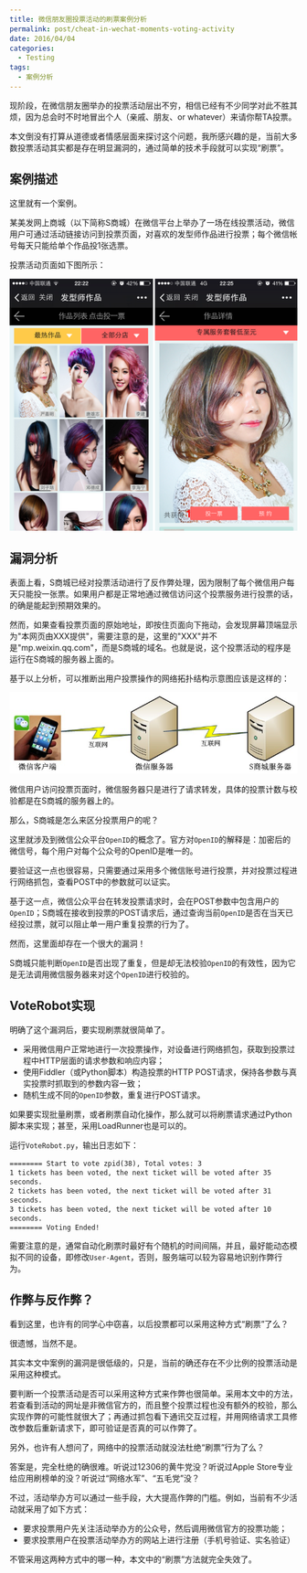 ```yaml
---
title: 微信朋友圈投票活动的刷票案例分析
permalink: post/cheat-in-wechat-moments-voting-activity
date: 2016/04/04
categories:
  - Testing
tags:
  - 案例分析
---
```


现阶段，在微信朋友圈举办的投票活动层出不穷，相信已经有不少同学对此不胜其烦，因为总会时不时地冒出个人（亲戚、朋友、or whatever）来请你帮TA投票。

本文倒没有打算从道德或者情感层面来探讨这个问题，我所感兴趣的是，当前大多数投票活动其实都是存在明显漏洞的，通过简单的技术手段就可以实现“刷票”。

## 案例描述

这里就有一个案例。

某美发网上商城（以下简称S商城）在微信平台上举办了一场在线投票活动，微信用户可通过活动链接访问到投票页面，对喜欢的发型师作品进行投票；每个微信帐号每天只能给单个作品投1张选票。

投票活动页面如下图所示：

![vote activity overview](../images/voteRobot_01.png)

## 漏洞分析

表面上看，S商城已经对投票活动进行了反作弊处理，因为限制了每个微信用户每天只能投一张票。如果用户都是正常地通过微信访问这个投票服务进行投票的话，的确是能起到预期效果的。

然而，如果查看投票页面的原始地址，即按住页面向下拖动，会发现屏幕顶端显示为"本网页由XXX提供"，需要注意的是，这里的"XXX"并不是"mp.weixin.qq.com"，而是S商城的域名。也就是说，这个投票活动的程序是运行在S商城的服务器上面的。

基于以上分析，可以推断出用户投票操作的网络拓扑结构示意图应该是这样的：

![vote system network structure](../images/voteRobot_02.png)

微信用户访问投票页面时，微信服务器只是进行了请求转发，具体的投票计数与校验都是在S商城的服务器上的。

那么，S商城是怎么来区分投票用户的呢？

这里就涉及到微信公众平台`OpenID`的概念了。官方对`OpenID`的解释是：加密后的微信号，每个用户对每个公众号的OpenID是唯一的。

要验证这一点也很容易，只需要通过采用多个微信账号进行投票，并对投票过程进行网络抓包，查看POST中的参数就可以证实。

基于这一点，微信公众平台在转发投票请求时，会在POST参数中包含用户的`OpenID`；S商城在接收到投票的POST请求后，通过查询当前`OpenID`是否在当天已经投过票，就可以阻止单一用户重复投票的行为了。

然而，这里面却存在一个很大的漏洞！

S商城只能判断`OpenID`是否出现了重复，但是却无法校验`OpenID`的有效性，因为它是无法调用微信服务器来对这个`OpenID`进行校验的。

## VoteRobot实现

明确了这个漏洞后，要实现刷票就很简单了。

- 采用微信用户正常地进行一次投票操作，对设备进行网络抓包，获取到投票过程中HTTP层面的请求参数和响应内容；
- 使用Fiddler（或Python脚本）构造投票的HTTP POST请求，保持各参数与真实投票时抓取到的参数内容一致；
- 随机生成不同的`OpenID`参数，重复进行POST请求。

如果要实现批量刷票，或者刷票自动化操作，那么就可以将刷票请求通过Python脚本来实现；甚至，采用LoadRunner也是可以的。

运行`VoteRobot.py`，输出日志如下：

~~~
======== Start to vote zpid(38), Total votes: 3
1 tickets has been voted, the next ticket will be voted after 35 seconds.
2 tickets has been voted, the next ticket will be voted after 31 seconds.
3 tickets has been voted, the next ticket will be voted after 10 seconds.
======== Voting Ended!
~~~

需要注意的是，通常自动化刷票时最好有个随机的时间间隔，并且，最好能动态模拟不同的设备，即修改`User-Agent`，否则，服务端可以较为容易地识别作弊行为。

## 作弊与反作弊？

看到这里，也许有的同学心中窃喜，以后投票都可以采用这种方式“刷票”了么？

很遗憾，当然不是。

其实本文中案例的漏洞是很低级的，只是，当前的确还存在不少比例的投票活动是采用这种模式。

要判断一个投票活动是否可以采用这种方式来作弊也很简单。采用本文中的方法，若查看到活动的网址是非微信官方的，而且整个投票过程也没有额外的校验，那么实现作弊的可能性就很大了；再通过抓包看下通讯交互过程，并用网络请求工具修改参数后重新请求下，即可验证是否真的可以作弊了。

另外，也许有人想问了，网络中的投票活动就没法杜绝“刷票”行为了么？

答案是，完全杜绝的确很难。听说过12306的黄牛党没？听说过Apple Store专业给应用刷榜单的没？听说过“网络水军”、“五毛党”没？

不过，活动举办方可以通过一些手段，大大提高作弊的门槛。例如，当前有不少活动就采用了如下方式：

- 要求投票用户先关注活动举办方的公众号，然后调用微信官方的投票功能；
- 要求投票用户在投票活动举办方的网站上进行注册（手机号验证、实名验证）

不管采用这两种方式中的哪一种，本文中的“刷票”方法就完全失效了。
